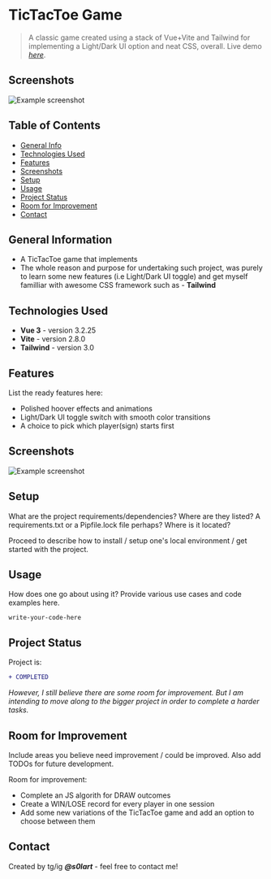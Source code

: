 # TicTacToe Game
> A classic game created using a stack of Vue+Vite and Tailwind for implementing a Light/Dark UI option and neat CSS, overall.
> Live demo [_here_](hvue-vite-tictactoe.vercel.app). <!-- If you have the project hosted somewhere, include the link here. -->

## Screenshots
![Example screenshot](./img/screenshot.png)
<!-- If you have screenshots you'd like to share, include them here. -->

## Table of Contents
* [General Info](#general-information)
* [Technologies Used](#technologies-used)
* [Features](#features)
* [Screenshots](#screenshots)
* [Setup](#setup)
* [Usage](#usage)
* [Project Status](#project-status)
* [Room for Improvement](#room-for-improvement)
* [Contact](#contact)
<!-- * [License](#license) -->


## General Information
- A TicTacToe game that implements
- The whole reason and purpose for undertaking such project, was purely to learn some new features (i.e Light/Dark UI toggle) and get myself familliar with awesome CSS framework such as - **Tailwind**
<!-- You don't have to answer all the questions - just the ones relevant to your project. -->


## Technologies Used
- **Vue 3**    - version 3.2.25
- **Vite**     - version 2.8.0
- **Tailwind** - version 3.0


## Features
List the ready features here:
- Polished hoover effects and animations
- Light/Dark UI toggle switch with smooth color transitions
- A choice to pick which player(sign) starts first


## Screenshots
![Example screenshot](./img/screenshot.png)
<!-- If you have screenshots you'd like to share, include them here. -->


## Setup
What are the project requirements/dependencies? Where are they listed? A requirements.txt or a Pipfile.lock file perhaps? Where is it located?

Proceed to describe how to install / setup one's local environment / get started with the project.


## Usage
How does one go about using it?
Provide various use cases and code examples here.

`write-your-code-here`


## Project Status
Project is: 
```diff
+ COMPLETED
```

_However, I still believe there are some room for improvement. But I am intending to move along to the bigger project in order to complete a harder tasks._


## Room for Improvement
Include areas you believe need improvement / could be improved. Also add TODOs for future development.

Room for improvement:
- Complete an JS algorith for DRAW outcomes
- Create a WIN/LOSE record for every player in one session
- Add some new variations of the TicTacToe game and add an option to choose between them

## Contact
Created by tg/ig **_@s0lart_** - feel free to contact me!


<!-- Optional -->
<!-- ## License -->
<!-- This project is open source and available under the [... License](). -->

<!-- You don't have to include all sections - just the one's relevant to your project -->
